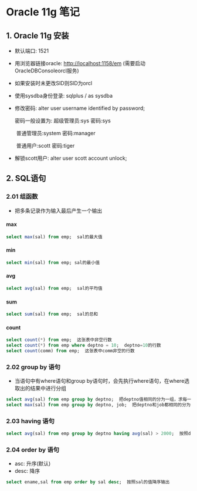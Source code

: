 # Oracle 11g 笔记

## 1. Oracle 11g 安装

- 默认端口: 1521

- 用浏览器链接oracle: [http://localhost:1158/em](http://localhost:1158/em) (需要启动OracleDBConsoleorcl服务)

- 如果安装时未更改SID则SID为orcl

- 使用sysdba身份登录: sqlplus / as sysdba

- 修改密码: alter user username identified by password;

  密码一般设置为: 超级管理员:sys  密码:sys

  ​			     普通管理员:system  密码:manager

  ​			     普通用户:scott  密码:tiger

- 解锁scott用户: alter user scott account unlock;



## 2. SQL语句

### 2.01 组函数

- 把多条记录作为输入最后产生一个输出

#### max

```sql
select max(sal) from emp;  sal的最大值
```

#### min

```sql
select min(sal) from emp; sal的最小值
```

#### avg

```sql
select avg(sal) from emp;  sal的平均值
```

#### sum

```sql
select sum(sal) from emp;  sal的总和
```

#### count

```sql
select count(*) from emp;  这张表中非空行数
select count(*) from emp where deptno = 10;  deptno=10的行数
select count(comm) from emp;  这张表中comm非空的行数
```



### 2.02 group by 语句

- 当语句中有where语句和group by语句时，会先执行where语句，在where选取出的结果中进行分组

```sql
select avg(sal) from emp group by deptno;  把deptno值相同的分为一组，求每一组的sal的平均数
select max(sal) from emp group by deptno, job;  把deptno和job都相同的分为一组，求每一组的sal的最大值
```



### 2.03 having 语句

```sql
select avg(sal) from emp group by deptno having avg(sal) > 2000;  按照deptno分组后，求出sal的平均数大于2000的组的sal的平均数
```



### 2.04 order by 语句

- asc: 升序(默认)
- desc: 降序

```sql
select ename,sal from emp order by sal desc;  按照sal的值降序输出
```

